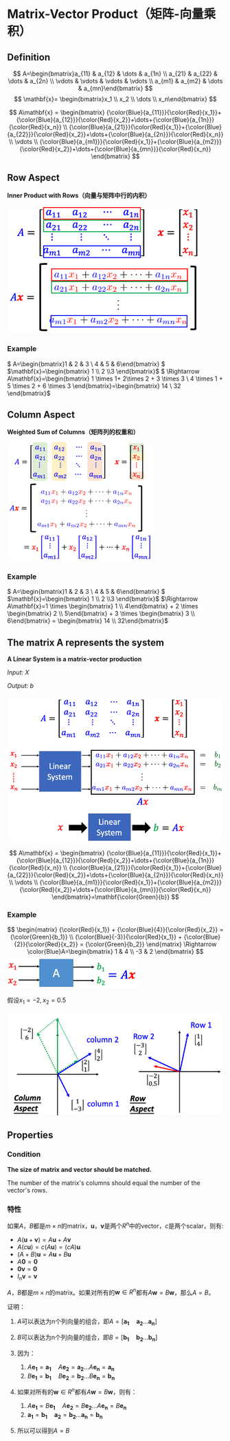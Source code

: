 # Matrix-Vector Product（矩阵-向量乘积）

## Definition

$$
A=\begin{bmatrix}a_{11} & a_{12} & \dots & a_{1n} \\ a_{21} & a_{22} & \dots & a_{2n} \\ \vdots & \vdots & \vdots & \vdots \\ a_{m1} & a_{m2} & \dots & a_{mn}\end{bmatrix}
$$
$$
\mathbf{x}= \begin{bmatrix}x_1 \\ x_2 \\ \dots \\ x_n\end{bmatrix}
$$

$$
A\mathbf{x} = \begin{bmatrix}
 {\color{Blue}{a_{11}}}{\color{Red}{x_1}}+{\color{Blue}{a_{12}}}{\color{Red}{x_2}}+\dots+{\color{Blue}{a_{1n}}}{\color{Red}{x_n}}  \\
 {\color{Blue}{a_{21}}}{\color{Red}{x_1}}+{\color{Blue}{a_{22}}}{\color{Red}{x_2}}+\dots+{\color{Blue}{a_{2n}}}{\color{Red}{x_n}} \\
 \vdots \\
{\color{Blue}{a_{m1}}}{\color{Red}{x_1}}+{\color{Blue}{a_{m2}}}{\color{Red}{x_2}}+\dots+{\color{Blue}{a_{mn}}}{\color{Red}{x_n}}
\end{bmatrix}
$$

## Row Aspect

**Inner Product with Rows（向量与矩阵中行的内积）**

<img src="RowAspect.jpg" alt="RowAspect" style="zoom:67%;" />

### Example

$ A=\begin{bmatrix}1 & 2 & 3 \\ 4 & 5 & 6\end{bmatrix} $ $\mathbf{x}=\begin{bmatrix} 1 \\ 2 \\3 \end{bmatrix}$ $ \Rightarrow A\mathbf{x}=\begin{bmatrix} 1 \times 1+ 2\times 2 + 3 \times 3 \\ 4 \times 1 + 5 \times 2 + 6 \times 3 \end{bmatrix}=\begin{bmatrix} 14 \\ 32 \end{bmatrix}$

## Column Aspect

**Weighted Sum of Columns（矩阵列的权重和）**

<img src="ColumnAspect.jpg" alt="ColumnAspect" style="zoom: 33%;" />

### Example

$ A=\begin{bmatrix}1 & 2 & 3 \\ 4 & 5 & 6\end{bmatrix} $ $\mathbf{x}=\begin{bmatrix} 1 \\ 2 \\3 \end{bmatrix}$ $\Rightarrow A\mathbf{x}=1 \times \begin{bmatrix} 1 \\ 4\end{bmatrix} + 2 \times \begin{bmatrix} 2 \\ 5\end{bmatrix} + 3 \times \begin{bmatrix} 3 \\ 6\end{bmatrix} = \begin{bmatrix} 14 \\ 32\end{bmatrix}$



## The matrix A represents the system

**A Linear System is a matrix-vector production**



*Input: X*

*Output: b*



<img src="ALS.jpg" alt="ALS" style="zoom:67%;" />


$$
A\mathbf{x} = \begin{bmatrix}
 {\color{Blue}{a_{11}}}{\color{Red}{x_1}}+{\color{Blue}{a_{12}}}{\color{Red}{x_2}}+\dots+{\color{Blue}{a_{1n}}}{\color{Red}{x_n}}  \\
 {\color{Blue}{a_{21}}}{\color{Red}{x_1}}+{\color{Blue}{a_{22}}}{\color{Red}{x_2}}+\dots+{\color{Blue}{a_{2n}}}{\color{Red}{x_n}} \\
 \vdots \\
{\color{Blue}{a_{m1}}}{\color{Red}{x_1}}+{\color{Blue}{a_{m2}}}{\color{Red}{x_2}}+\dots+{\color{Blue}{a_{mn}}}{\color{Red}{x_n}}
\end{bmatrix}=\mathbf{\color{Green}{b}}
$$

### Example


$$
\begin{matrix} {\color{Red}{x_1}} + {\color{Blue}{4}}{\color{Red}{x_2}} = {\color{Green}{b_1}} \\ {\color{Blue}{-3}}{\color{Red}{x_1}} + {\color{Blue}{2}}{\color{Red}{x_2}} = {\color{Green}{b_2}} \end{matrix} \Rightarrow \color{Blue}A=\begin{bmatrix} 1 & 4 \\ -3 & 2  \end{bmatrix}
$$
<img src="eg2.jpg" alt="eg2" style="zoom:67%;" />

假设$x_1=-2, x_2=0.5$

<img src="eg2-2.jpg" alt="eg2-2" style="zoom:67%;" />

## Properties

### Condition

**The size of matrix and vector should be matched.**

The number of the matrix's columns should equal the number of  the vector's rows.

### 特性

如果$A$，$B$都是$m \times n$的matrix，$\mathbf{u}$，$\mathbf{v}$是两个$R^n$中的vector，$c$是两个scalar，则有:

* $A(\mathbf{u}+\mathbf{v})=A\mathbf{u}+A\mathbf{v}$
* $A(c\mathbf{u})=c(A\mathbf{u})=(cA)\mathbf{u}$
* $(A+B)\mathbf{u}=A\mathbf{u}+B\mathbf{u}$
* $A\mathbf{0}=\mathbf{0}$
* $\mathbf{0}\mathbf{v}=\mathbf{0}$
* $I_n \mathbf{v}=\mathbf{v}$



$A$，$B$都是$m \times n$的matrix。如果对所有的$\mathbf{w} \in R^n$都有$A\mathbf{w}=B\mathbf{w}$，那么$A=B$。

证明：

1. $A$可以表达为n个列向量的组合，即$A=[\mathbf{a_1} \quad \mathbf{a_2} \dots \mathbf{a_n}]$

2. $B$可以表达为n个列向量的组合，即$B=[\mathbf{b_1} \quad \mathbf{b_2} \dots \mathbf{b_n}]$

3. 因为：

   1. $A\mathbf{e_1}=\mathbf{a_1} \quad A\mathbf{e_2}=\mathbf{a_2} \dots A\mathbf{e_n}=\mathbf{a_n}$
   2. $B\mathbf{e_1}=\mathbf{b_1} \quad B\mathbf{e_2}=\mathbf{b_2} \dots B\mathbf{e_n}=\mathbf{b_n}$

4. 如果对所有的$\mathbf{w} \in R^n$都有$A\mathbf{w}=B\mathbf{w}$，则有：

   1. $A\mathbf{e_1}=B\mathbf{e_1} \quad A\mathbf{e_2}=B\mathbf{e_2} \dots A\mathbf{e_n}=B\mathbf{e_n}$
   2. $\mathbf{a_1}=\mathbf{b_1} \quad \mathbf{a_2}=\mathbf{b_2} \dots \mathbf{a_n}=\mathbf{b_n}$

5. 所以可以得到$A=B$

   

